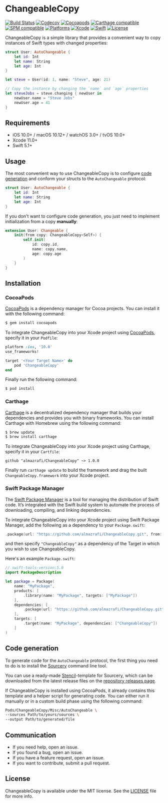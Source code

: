 # ChangeableCopy
[![Build Status](https://github.com/almazrafi/ChangeableCopy/workflows/CI/badge.svg?branch=master)](https://github.com/almazrafi/ChangeableCopy/actions)
[![Codecov](https://codecov.io/gh/almazrafi/ChangeableCopy/branch/master/graph/badge.svg)](https://codecov.io/gh/almazrafi/ChangeableCopy)
[![Cocoapods](https://img.shields.io/cocoapods/v/ChangeableCopy.svg?style=flat)](http://cocoapods.org/pods/ChangeableCopy)
[![Carthage compatible](https://img.shields.io/badge/Carthage-Compatible-brightgreen.svg?style=flat)](https://github.com/Carthage/Carthage)
[![SPM compatible](https://img.shields.io/badge/SPM-Compatible-brightgreen.svg?style=flat)](https://swift.org/package-manager/)
[![Platforms](https://img.shields.io/cocoapods/p/ChangeableCopy.svg?style=flat)](https://developer.apple.com/discover/)
[![Xcode](https://img.shields.io/badge/Xcode-11-blue.svg)](https://developer.apple.com/xcode)
[![Swift](https://img.shields.io/badge/Swift-5.1-orange.svg)](https://swift.org)
[![License](https://img.shields.io/github/license/almazrafi/ChangeableCopy)](https://opensource.org/licenses/MIT)

ChangeableCopy is a simple library that provides a convenient way to copy instances of Swift types with changed properties:

```swift
struct User: AutoChangeable {
    let id: Int
    let name: String
    let age: Int
}

let steve = User(id: 1, name: "Steve", age: 21)

// Copy the instance by changing the `name` and `age` properties
let steveJobs = steve.changing { newUser in
    newUser.name = "Steve Jobs"
    newUser.age = 41
}
```

## Requirements
- iOS 10.0+ / macOS 10.12+ / watchOS 3.0+ / tvOS 10.0+
- Xcode 11.0+
- Swift 5.1+

## Usage
The most convenient way to use ChangeableCopy is to configure [code generation](#code-generation)
and conform your structs to the `AutoChangeable` protocol:

```swift
struct User: AutoChangeable {
    let id: Int
    let name: String
    let age: Int
}
```

If you don't want to configure code generation,
you just need to implement initialization from a copy **manually**:

```swift
extension User: Changeable {
    init(from copy: ChangeableCopy<Self>) {
        self.init(
            id: copy.id,
            name: copy.name,
            age: copy.age
        )
    }
}
```

## Installation
### CocoaPods
[CocoaPods](http://cocoapods.org) is a dependency manager for Cocoa projects. You can install it with the following command:
```bash
$ gem install cocoapods
```

To integrate ChangeableCopy into your Xcode project using [CocoaPods](http://cocoapods.org), specify it in your `Podfile`:
```ruby
platform :ios, '10.0'
use_frameworks!

target '<Your Target Name>' do
    pod 'ChangeableCopy'
end
```

Finally run the following command:
```bash
$ pod install
```

### Carthage
[Carthage](https://github.com/Carthage/Carthage) is a decentralized dependency manager that builds your dependencies and provides you with binary frameworks. You can install Carthage with Homebrew using the following command:
```bash
$ brew update
$ brew install carthage
```

To integrate ChangeableCopy into your Xcode project using Carthage, specify it in your `Cartfile`:
```ogdl
github "almazrafi/ChangeableCopy" ~> 1.0.0
```

Finally run `carthage update` to build the framework and drag the built `ChangeableCopy.framework` into your Xcode project.

### Swift Package Manager
The [Swift Package Manager](https://swift.org/package-manager/) is a tool for managing the distribution of Swift code. It’s integrated with the Swift build system to automate the process of downloading, compiling, and linking dependencies.

To integrate ChangeableCopy into your Xcode project using Swift Package Manager,
add the following as a dependency to your `Package.swift`:
```swift
.package(url: "https://github.com/almazrafi/ChangeableCopy.git", from: "1.0.0")
```
and then specify `"ChangeableCopy"` as a dependency of the Target in which you wish to use ChangeableCopy.

Here's an example `Package.swift`:
```swift
// swift-tools-version:5.0
import PackageDescription

let package = Package(
    name: "MyPackage",
    products: [
        .library(name: "MyPackage", targets: ["MyPackage"])
    ],
    dependencies: [
        .package(url: "https://github.com/almazrafi/ChangeableCopy.git", from: "1.0.0")
    ],
    targets: [
        .target(name: "MyPackage", dependencies: ["ChangeableCopy"])
    ]
)
```

## Code generation
To generate code for the `AutoChangeable` protocol, the first thing you need to do
is to install the [Sourcery](https://github.com/krzysztofzablocki/Sourcery) command line tool.

You can use a ready-made [Stencil](https://github.com/stencilproject/Stencil)-template for Sourcery, 
which can be downloaded from the latest release files 
on the [repository releases page](https://github.com/almazrafi/ChangeableCopy/releases).

If ChangeableCopy is installed using CocoaPods, it already contains this template
and a helper script for generating code.
You can either run it manually or in a custom build phase using the following command:

``` sh
Pods/ChangeableCopy/Misc/AutoChangeable \
--sources Path/to/yours/sources \
--output Path/to/generated/file
```

## Communication
- If you need help, open an issue.
- If you found a bug, open an issue.
- If you have a feature request, open an issue.
- If you want to contribute, submit a pull request.

## License
ChangeableCopy is available under the MIT license. See the [LICENSE](LICENSE) file for more info.
